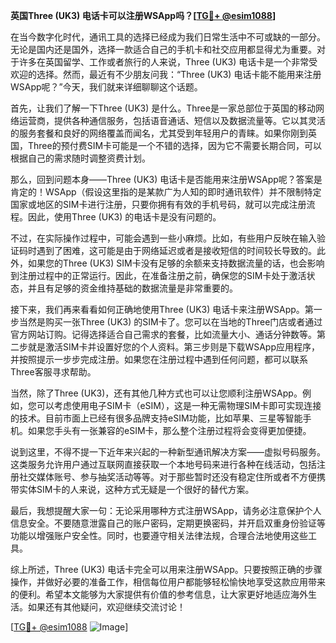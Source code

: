**英国Three (UK3) 电话卡可以注册WSApp吗？[[TG💪+ @esim1088](https://t.me/s/esim1088)]**

在当今数字化时代，通讯工具的选择已经成为我们日常生活中不可或缺的一部分。无论是国内还是国外，选择一款适合自己的手机卡和社交应用都显得尤为重要。对于许多在英国留学、工作或者旅行的人来说，Three (UK3) 电话卡是一个非常受欢迎的选择。然而，最近有不少朋友问我：“Three (UK3) 电话卡能不能用来注册WSApp呢？”今天，我们就来详细聊聊这个话题。

首先，让我们了解一下Three (UK3) 是什么。Three是一家总部位于英国的移动网络运营商，提供各种通信服务，包括语音通话、短信以及数据流量等。它以其灵活的服务套餐和良好的网络覆盖而闻名，尤其受到年轻用户的青睐。如果你刚到英国，Three的预付费SIM卡可能是一个不错的选择，因为它不需要长期合同，可以根据自己的需求随时调整资费计划。

那么，回到问题本身——Three (UK3) 电话卡是否能用来注册WSApp呢？答案是肯定的！WSApp（假设这里指的是某款广为人知的即时通讯软件）并不限制特定国家或地区的SIM卡进行注册，只要你拥有有效的手机号码，就可以完成注册流程。因此，使用Three (UK3) 的电话卡是没有问题的。

不过，在实际操作过程中，可能会遇到一些小麻烦。比如，有些用户反映在输入验证码时遇到了困难，这可能是由于网络延迟或者是接收短信的时间较长导致的。此外，如果您的Three (UK3) SIM卡没有足够的余额来支持数据流量的话，也会影响到注册过程中的正常运行。因此，在准备注册之前，确保您的SIM卡处于激活状态，并且有足够的资金维持基础的数据流量是非常重要的。

接下来，我们再来看看如何正确地使用Three (UK3) 电话卡来注册WSApp。第一步当然是购买一张Three (UK3) 的SIM卡了。您可以在当地的Three门店或者通过官方网站订购。记得选择适合自己需求的套餐，比如流量大小、通话分钟数等。第二步就是激活SIM卡并设置好您的个人资料。第三步则是下载WSApp应用程序，并按照提示一步步完成注册。如果您在注册过程中遇到任何问题，都可以联系Three客服寻求帮助。

当然，除了Three (UK3)，还有其他几种方式也可以让您顺利注册WSApp。例如，您可以考虑使用电子SIM卡（eSIM），这是一种无需物理SIM卡即可实现连接的技术。目前市面上已经有很多品牌支持eSIM功能，比如苹果、三星等智能手机。如果您手头有一张兼容的eSIM卡，那么整个注册过程将会变得更加便捷。

说到这里，不得不提一下近年来兴起的一种新型通讯解决方案——虚拟号码服务。这类服务允许用户通过互联网直接获取一个本地号码来进行各种在线活动，包括注册社交媒体账号、参与抽奖活动等等。对于那些暂时还没有稳定住所或者不方便携带实体SIM卡的人来说，这种方式无疑是一个很好的替代方案。

最后，我想提醒大家一句：无论采用哪种方式注册WSApp，请务必注意保护个人信息安全。不要随意泄露自己的账户密码，定期更换密码，并开启双重身份验证等功能以增强账户安全性。同时，也要遵守相关法律法规，合理合法地使用这些工具。

综上所述，Three (UK3) 电话卡完全可以用来注册WSApp。只要按照正确的步骤操作，并做好必要的准备工作，相信每位用户都能够轻松愉快地享受这款应用带来的便利。希望本文能够为大家提供有价值的参考信息，让大家更好地适应海外生活。如果还有其他疑问，欢迎继续交流讨论！

[[TG💪+ @esim1088](https://t.me/s/esim1088) ![Image](https://i.postimg.cc/4NQfJmqS/Snipaste-2025-05-13-00-14-12.png)]